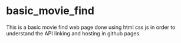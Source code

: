# basic_movie_find
This is a basic movie find web page done using html css js in order to understand the API linking and hosting in github pages
